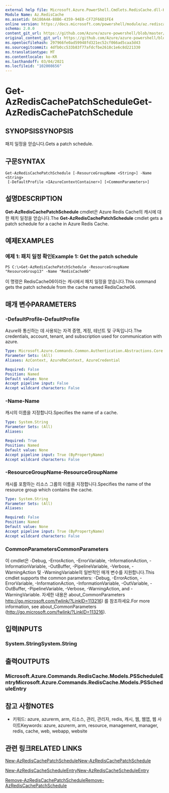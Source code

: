 ```yaml
---
external help file: Microsoft.Azure.PowerShell.Cmdlets.RedisCache.dll-Help.xml
Module Name: Az.RedisCache
ms.assetid: DA180A4A-88B6-4359-94E0-CF72F66D1FE4
online version: https://docs.microsoft.com/powershell/module/az.rediscache/get-azrediscachepatchschedule
schema: 2.0.0
content_git_url: https://github.com/Azure/azure-powershell/blob/master/src/RedisCache/RedisCache/help/Get-AzRedisCachePatchSchedule.md
original_content_git_url: https://github.com/Azure/azure-powershell/blob/master/src/RedisCache/RedisCache/help/Get-AzRedisCachePatchSchedule.md
ms.openlocfilehash: 297966fe0ad59948fd321ec52cf066ad5caa3d43
ms.sourcegitcommit: 4dfb0cc533b83f77afdcfbe2618c1e6c8d221330
ms.translationtype: MT
ms.contentlocale: ko-KR
ms.lasthandoff: 03/04/2021
ms.locfileid: "102008656"
---
```

# <span data-ttu-id="37223-101">Get-AzRedisCachePatchSchedule</span><span class="sxs-lookup"><span data-stu-id="37223-101">Get-AzRedisCachePatchSchedule</span></span>

## <span data-ttu-id="37223-102">SYNOPSIS</span><span class="sxs-lookup"><span data-stu-id="37223-102">SYNOPSIS</span></span>
<span data-ttu-id="37223-103">패치 일정을 얻습니다.</span><span class="sxs-lookup"><span data-stu-id="37223-103">Gets a patch schedule.</span></span>

## <span data-ttu-id="37223-104">구문</span><span class="sxs-lookup"><span data-stu-id="37223-104">SYNTAX</span></span>

```
Get-AzRedisCachePatchSchedule [-ResourceGroupName <String>] -Name <String>
 [-DefaultProfile <IAzureContextContainer>] [<CommonParameters>]
```

## <span data-ttu-id="37223-105">설명</span><span class="sxs-lookup"><span data-stu-id="37223-105">DESCRIPTION</span></span>
<span data-ttu-id="37223-106">**Get-AzRedisCachePatchSchedule** cmdlet은 Azure Redis Cache의 캐시에 대한 패치 일정을 얻습니다.</span><span class="sxs-lookup"><span data-stu-id="37223-106">The **Get-AzRedisCachePatchSchedule** cmdlet gets a patch schedule for a cache in Azure Redis Cache.</span></span>

## <span data-ttu-id="37223-107">예제</span><span class="sxs-lookup"><span data-stu-id="37223-107">EXAMPLES</span></span>

### <span data-ttu-id="37223-108">예제 1: 패치 일정 확인</span><span class="sxs-lookup"><span data-stu-id="37223-108">Example 1: Get the patch schedule</span></span>
```
PS C:\>Get-AzRedisCachePatchSchedule -ResourceGroupName "ResourceGroup13" -Name "RedisCache06"
```

<span data-ttu-id="37223-109">이 명령은 RedisCache06이라는 캐시에서 패치 일정을 얻습니다.</span><span class="sxs-lookup"><span data-stu-id="37223-109">This command gets the patch schedule from the cache named RedisCache06.</span></span>

## <span data-ttu-id="37223-110">매개 변수</span><span class="sxs-lookup"><span data-stu-id="37223-110">PARAMETERS</span></span>

### <span data-ttu-id="37223-111">-DefaultProfile</span><span class="sxs-lookup"><span data-stu-id="37223-111">-DefaultProfile</span></span>
<span data-ttu-id="37223-112">Azure와 통신하는 데 사용되는 자격 증명, 계정, 테넌트 및 구독입니다.</span><span class="sxs-lookup"><span data-stu-id="37223-112">The credentials, account, tenant, and subscription used for communication with azure.</span></span>

```yaml
Type: Microsoft.Azure.Commands.Common.Authentication.Abstractions.Core.IAzureContextContainer
Parameter Sets: (All)
Aliases: AzContext, AzureRmContext, AzureCredential

Required: False
Position: Named
Default value: None
Accept pipeline input: False
Accept wildcard characters: False
```

### <span data-ttu-id="37223-113">-Name</span><span class="sxs-lookup"><span data-stu-id="37223-113">-Name</span></span>
<span data-ttu-id="37223-114">캐시의 이름을 지정합니다.</span><span class="sxs-lookup"><span data-stu-id="37223-114">Specifies the name of a cache.</span></span>

```yaml
Type: System.String
Parameter Sets: (All)
Aliases:

Required: True
Position: Named
Default value: None
Accept pipeline input: True (ByPropertyName)
Accept wildcard characters: False
```

### <span data-ttu-id="37223-115">-ResourceGroupName</span><span class="sxs-lookup"><span data-stu-id="37223-115">-ResourceGroupName</span></span>
<span data-ttu-id="37223-116">캐시를 포함하는 리소스 그룹의 이름을 지정합니다.</span><span class="sxs-lookup"><span data-stu-id="37223-116">Specifies the name of the resource group which contains the cache.</span></span>

```yaml
Type: System.String
Parameter Sets: (All)
Aliases:

Required: False
Position: Named
Default value: None
Accept pipeline input: True (ByPropertyName)
Accept wildcard characters: False
```

### <span data-ttu-id="37223-117">CommonParameters</span><span class="sxs-lookup"><span data-stu-id="37223-117">CommonParameters</span></span>
<span data-ttu-id="37223-118">이 cmdlet은 -Debug, -ErrorAction, -ErrorVariable, -InformationAction, -InformationVariable, -OutBuffer, -PipelineVariable, -Verbose, -WarningAction 및 -WarningVariable의 일반적인 매개 변수를 지원합니다.</span><span class="sxs-lookup"><span data-stu-id="37223-118">This cmdlet supports the common parameters: -Debug, -ErrorAction, -ErrorVariable, -InformationAction, -InformationVariable, -OutVariable, -OutBuffer, -PipelineVariable, -Verbose, -WarningAction, and -WarningVariable.</span></span> <span data-ttu-id="37223-119">자세한 내용은 about_CommonParameters http://go.microsoft.com/fwlink/?LinkID=113216) 를 참조하세요.</span><span class="sxs-lookup"><span data-stu-id="37223-119">For more information, see about_CommonParameters (http://go.microsoft.com/fwlink/?LinkID=113216).</span></span>

## <span data-ttu-id="37223-120">입력</span><span class="sxs-lookup"><span data-stu-id="37223-120">INPUTS</span></span>

### <span data-ttu-id="37223-121">System.String</span><span class="sxs-lookup"><span data-stu-id="37223-121">System.String</span></span>

## <span data-ttu-id="37223-122">출력</span><span class="sxs-lookup"><span data-stu-id="37223-122">OUTPUTS</span></span>

### <span data-ttu-id="37223-123">Microsoft.Azure.Commands.RedisCache.Models.PSScheduleEntry</span><span class="sxs-lookup"><span data-stu-id="37223-123">Microsoft.Azure.Commands.RedisCache.Models.PSScheduleEntry</span></span>

## <span data-ttu-id="37223-124">참고 사항</span><span class="sxs-lookup"><span data-stu-id="37223-124">NOTES</span></span>
* <span data-ttu-id="37223-125">키워드: azure, azurerm, arm, 리소스, 관리, 관리자, redis, 캐시, 웹, 웹앱, 웹 사이트</span><span class="sxs-lookup"><span data-stu-id="37223-125">Keywords: azure, azurerm, arm, resource, management, manager, redis, cache, web, webapp, website</span></span>

## <span data-ttu-id="37223-126">관련 링크</span><span class="sxs-lookup"><span data-stu-id="37223-126">RELATED LINKS</span></span>

[<span data-ttu-id="37223-127">New-AzRedisCachePatchSchedule</span><span class="sxs-lookup"><span data-stu-id="37223-127">New-AzRedisCachePatchSchedule</span></span>](./New-AzRedisCachePatchSchedule.md)

[<span data-ttu-id="37223-128">New-AzRedisCacheScheduleEntry</span><span class="sxs-lookup"><span data-stu-id="37223-128">New-AzRedisCacheScheduleEntry</span></span>](./New-AzRedisCacheScheduleEntry.md)

[<span data-ttu-id="37223-129">Remove-AzRedisCachePatchSchedule</span><span class="sxs-lookup"><span data-stu-id="37223-129">Remove-AzRedisCachePatchSchedule</span></span>](./Remove-AzRedisCachePatchSchedule.md)


